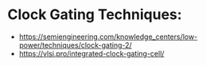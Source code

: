 # Clock Gating Techniques:

* <https://semiengineering.com/knowledge_centers/low-power/techniques/clock-gating-2/>
* <https://vlsi.pro/integrated-clock-gating-cell/>
